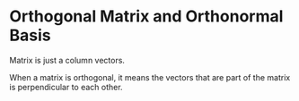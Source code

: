 # Orthogonal Matrix and Orthonormal Basis

Matrix is just a column vectors.

When a matrix is orthogonal, it means the vectors that are part of the matrix is perpendicular to each other.
